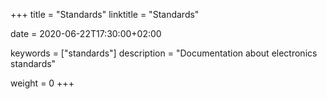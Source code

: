 +++
title = "Standards"
linktitle = "Standards"

date = 2020-06-22T17:30:00+02:00

keywords = ["standards"]
description = "Documentation about electronics standards"

weight = 0
+++
